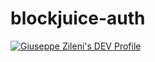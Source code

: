 # blockjuice-auth

[![Giuseppe Zileni's DEV Profile](https://d2fltix0v2e0sb.cloudfront.net/dev-badge.svg)](https://dev.to/gzileni)

